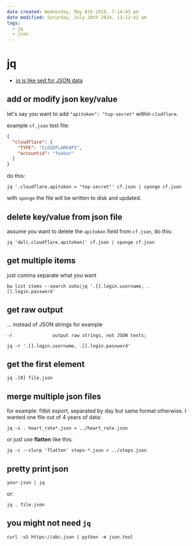 ```yaml
---
date created: Wednesday, May 8th 2019, 7:14:43 pm
date modified: Saturday, July 20th 2024, 11:12:42 am
tags:
  - jq
  - json
---
```


# jq

* [jq is like sed for JSON data](https://stedolan.github.io/jq/)

## add or modify json key/value

let's say you want to add `"apitoken": "top-secret"` within `clodflare`.

example `cf.json` test file:

```json
{
  "cloudflare": {
    "TYPE": "CLOUDFLAREAPI",
    "accountid": "foobar"
  }
}
```

do this:

```shell
jq '.cloudflare.apitoken = "top-secret"' cf.json | sponge cf.json
```

with `sponge` the file will be written to disk and updated.

## delete key/value from json file

assume you want to delete the `apitoken` field from `cf.json`, do this:

```shell
jq 'del(.cloudflare.apitoken)' cf.json | sponge cf.json
```

## get multiple items

just comma separate what you want

```
bw list items --search zoho|jq '.[].login.username, .[].login.password'
```

## get raw output

... instead of JSON strings for example

```
-r               output raw strings, not JSON texts;
```

```
jq -r '.[].login.username, .[].login.password'
```

## get the first element

```
jq .[0] file.json
```

## merge multiple json files

for example: fitbit export, separated by day but same format otherwise. I wanted one file out of 4 years of data:

```
jq -s . heart_rate*.json > ../heart_rate.json
```

or just use **flatten** like this:

```
jq -c --slurp 'flatten' steps-*.json > ../steps.json
```

## pretty print json

```
your-json | jq
```

or:

```
jq . file.json
```

## you might not need `jq`

```
curl -sS https://abc.json | python -m json.tool
```
